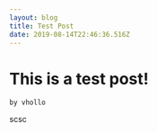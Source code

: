 ```yaml
---
layout: blog
title: Test Post
date: 2019-08-14T22:46:36.516Z
---
```

# This is a test post! 

`by vhollo`

scsc